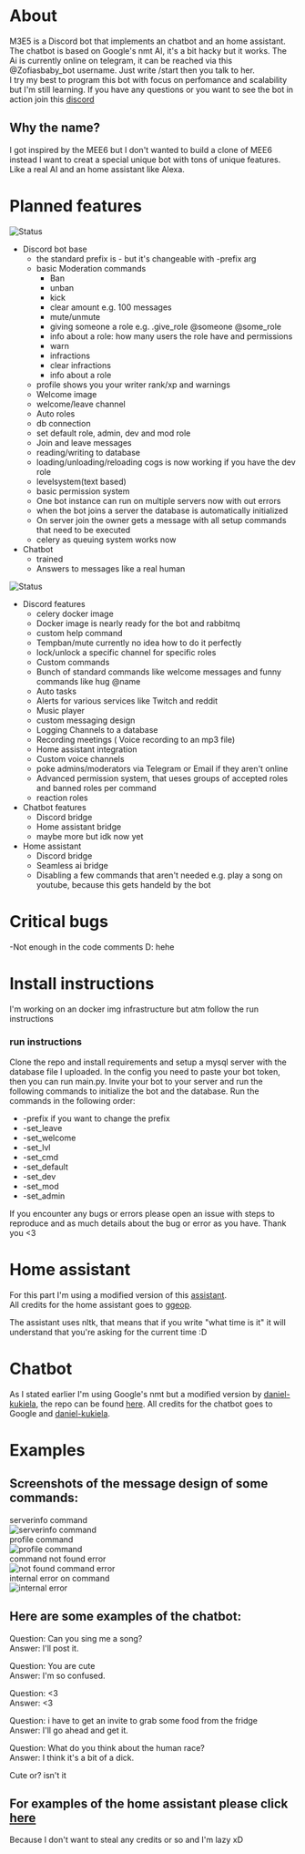 # About

M3E5 is a Discord bot that implements an chatbot and an home assistant. The chatbot is based on Google's nmt AI, it's a bit hacky but it works.
The Ai is currently online on telegram, it can be reached via this @Zofiasbaby_bot username. Just write /start then you talk to her.<br>
I try my best to program this bot with focus on perfomance and scalability but I'm still learning.
If you have any questions or you want to see the bot in action join this [discord](https://discord.gg/GWJ6Jeg)

## Why the name?

I got inspired by the MEE6 but I don't wanted to build a clone of MEE6 instead I want to creat a special unique bot with tons of unique features.<br>
Like a real AI and an home assistant like Alexa.

# Planned features

![Status](https://img.shields.io/badge/status-completed-green.svg)

- Discord bot base
  - the standard prefix is - but it's changeable with -prefix arg 
  - basic Moderation commands
    - Ban
    - unban
    - kick
    - clear amount e.g. 100 messages
    - mute/unmute
    - giving someone a role e.g. .give_role @someone @some_role
    - info about a role: how many users the role have and permissions
    - warn 
    - infractions
    - clear infractions
    - info about a role
  - profile shows you your writer rank/xp and warnings
  - Welcome image
  - welcome/leave channel 
  - Auto roles
  - db connection
  - set default role, admin, dev and mod role
  - Join and leave messages
  - reading/writing to database
  - loading/unloading/reloading cogs is now working if you have the dev role
  - levelsystem(text based)
  - basic permission system
  - One bot instance can run on multiple servers now with out errors
  - when the bot joins a server the database is automatically initialized
  - On server join the owner gets a message with all setup commands that need to be executed
  - celery as queuing system works now
- Chatbot 
  - trained
  - Answers to messages like a real human 

![Status](https://img.shields.io/badge/status-in%20progress-red.svg)

- Discord features
  - celery docker image
  - Docker image is nearly ready for the bot and rabbitmq 
  - custom help command
  - Tempban/mute currently no idea how to do it perfectly 
  - lock/unlock a specific channel for specific roles 
  - Custom commands
  - Bunch of standard commands like welcome messages and funny commands like hug @name
  - Auto tasks
  - Alerts for various services like Twitch and reddit
  - Music player
  - custom messaging design 
  - Logging Channels to a database
  - Recording meetings ( Voice recording to an mp3 file)
  - Home assistant integration
  - Custom voice channels 
  - poke admins/moderators via Telegram or Email if they aren't online
  - Advanced permission system, that ueses groups of accepted roles and banned roles per command
  - reaction roles
- Chatbot features
  - Discord bridge 
  - Home assistant bridge
  - maybe more but idk now yet
- Home assistant
  - Discord bridge
  - Seamless ai bridge 
  - Disabling a few commands that aren't needed e.g. play a song on youtube, because this gets handeld by the bot
 
# Critical bugs

  -Not enough in the code comments D: hehe
  
# Install instructions 
 
 I'm working on an docker img infrastructure but atm follow the run instructions 
 
### run instructions
 
 Clone the repo and install requirements and setup a mysql server with the database file I uploaded. 
 In the config you need to paste your bot token, then you can run main.py. 
 Invite your bot to your server and run the following commands to initialize the bot and the database.
 Run the commands in the following order:
- -prefix if you want to change the prefix
- -set_leave
- -set_welcome
- -set_lvl
- -set_cmd
- -set_default
- -set_dev
- -set_mod
- -set_admin
 
 If you encounter any bugs or errors please open an issue with steps to reproduce and as much details about the bug or error as you have. Thank you <3
 
# Home assistant

For this part I'm using a modified version of this [assistant](https://github.com/ggeop/Python-ai-assistant).<br> 
All credits for the home assistant goes to [ggeop](https://github.com/ggeop).

The assistant uses nltk, that means that if you write "what time is it" it will understand that you're asking for the current time :D

# Chatbot

As I stated earlier I'm using Google's nmt but a modified version by [daniel-kukiela](https://github.com/daniel-kukiela), the repo can be found [here](https://github.com/daniel-kukiela/nmt-chatbot).
All credits for the chatbot goes to Google and [daniel-kukiela](https://github.com/daniel-kukiela).

# Examples

## Screenshots of the message design of some commands:
serverinfo command<br>
![serverinfo command](https://cdn.discordapp.com/attachments/712041605753733152/722159106013528135/unknown.png)<br>
profile command<br>
![profile command](https://cdn.discordapp.com/attachments/680655385102909441/722188507564605520/unknown.png)<br>
command not found error<br>
![not found command error](https://cdn.discordapp.com/attachments/680655385102909441/722188706265563146/unknown.png)<br>
internal error on command<br>
![internal error](https://cdn.discordapp.com/attachments/680655448042504232/722189322174070896/unknown.png)<br>
## Here are some examples of the chatbot:

Question: Can you sing me a song?<br>
Answer: I'll post it.

Question: You are cute<br>
Answer: I'm so confused.

Question: <3<br>
Answer: <3

Question: i have to get an invite to grab some food from the fridge<br>
Answer: I'll go ahead and get it.

Question: What do you think about the human race?<br>
Answer: I think it's a bit of a dick.

Cute or? isn't it

## For examples of the home assistant please click [here](https://github.com/ggeop/Python-ai-assistant)

Because I don't want to steal any credits or so and I'm lazy xD
